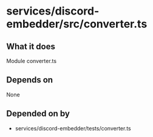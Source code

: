# services/discord-embedder/src/converter.ts

## What it does
Module converter.ts

## Depends on
None

## Depended on by
- services/discord-embedder/tests/converter.ts
